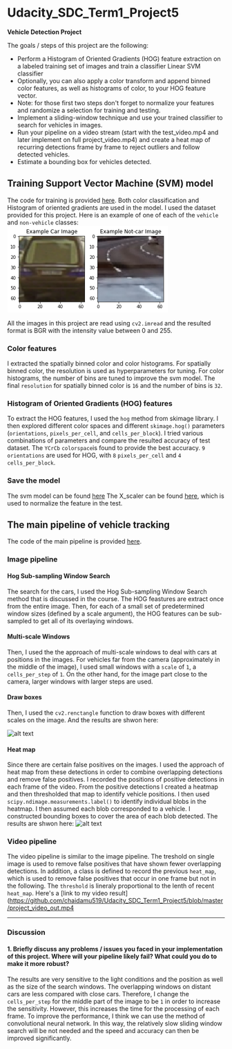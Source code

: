 # Udacity_SDC_Term1_Project5

**Vehicle Detection Project**

The goals / steps of this project are the following:

* Perform a Histogram of Oriented Gradients (HOG) feature extraction on a labeled training set of images and train a classifier Linear SVM classifier
* Optionally, you can also apply a color transform and append binned color features, as well as histograms of color, to your HOG feature vector. 
* Note: for those first two steps don't forget to normalize your features and randomize a selection for training and testing.
* Implement a sliding-window technique and use your trained classifier to search for vehicles in images.
* Run your pipeline on a video stream (start with the test_video.mp4 and later implement on full project_video.mp4) and create a heat map of recurring detections frame by frame to reject outliers and follow detected vehicles.
* Estimate a bounding box for vehicles detected.

[//]: # (Image References)
[image1]: https://github.com/chaidamu519/Udacity_SDC_Term1_Project5/blob/master/car_nocar.png
[image2]: https://github.com/chaidamu519/Udacity_SDC_Term1_Project5/blob/master/multi_scale.png
[image3]: https://github.com/chaidamu519/Udacity_SDC_Term1_Project5/blob/master/heat_map.png


## Training Support Vector Machine (SVM) model

The code for training is provided [here](https://github.com/chaidamu519/Udacity_SDC_Term1_Project5/blob/master/SVM_Training.ipynb). Both color classification and Histogram of oriented gradients are used in the model. I used the dataset provided for this project.  Here is an example of one of each of the `vehicle` and `non-vehicle` classes:
![alt text][image1]


All the images in this project are read using `cv2.imread` and the resulted format is BGR with the intensity value between 0 and 255.

### Color features

I extracted the spatially binned color and color histograms. For spatially binned color, the resolution is used as hyperparameters for tuning. For color histograms, the number of bins are tuned to improve the svm model. The final `resolution` for spatially binned color is `16` and the number of bins is `32`.

### Histogram of Oriented Gradients (HOG) features

To extract the HOG features, I used the `hog` method from skimage library. I then explored different color spaces and different `skimage.hog()` parameters (`orientations`, `pixels_per_cell`, and `cells_per_block`).  I tried various combinations of parameters and compare the resulted accuracy of test dataset. The `YCrCb` `colorspace`is found to provide the best accuracy. `9` `orientations` are used for HOG, with `8` `pixels_per_cell` and `4` `cells_per_block`.

### Save the model 
The svm model can be found [here](https://github.com/chaidamu519/Udacity_SDC_Term1_Project5/blob/master/svc.p)
The X_scaler can be found [here](https://github.com/chaidamu519/Udacity_SDC_Term1_Project5/blob/master/X_scaler.p), which is used to normalize the feature in the test.

## The main pipeline of vehicle tracking
The code of the main pipeline is provided [here](https://github.com/chaidamu519/Udacity_SDC_Term1_Project5/blob/master/main_pipeline.ipynb).


### Image pipeline

#### Hog Sub-sampling Window Search
The search for the cars, I used the Hog Sub-sampling Window Search method that is discussed in the course. The HOG feastures are extract once from the entire image. Then, for each of a small set of predetermined window sizes (defined by a scale argument), the HOG features can be sub-sampled to get all of its overlaying windows. 

#### Multi-scale Windows
Then, I used the the approach of multi-scale windows to deal with cars at positions in the images. For vehicles far from the camera (approximately in the middle of the image), I used small windows with a `scale` of `1`, a `cells_per_step` of `1`. On the other hand, for the image part close to the camera, larger windows with larger steps are used. 

#### Draw boxes
Then, I used the `cv2.renctangle` function to draw boxes with different scales on the image. And the results are shwon here:

![alt text][image2]

#### Heat map
Since there are certain false positives on the images. I used the approach of heat map from these detections in order to combine overlapping detections and remove false positives. I recorded the positions of positive detections in each frame of the video.  From the positive detections I created a heatmap and then thresholded that map to identify vehicle positions.  I then used `scipy.ndimage.measurements.label()` to identify individual blobs in the heatmap.  I then assumed each blob corresponded to a vehicle.  I constructed bounding boxes to cover the area of each blob detected. The results are shwon here:
![alt text][image3]

### Video pipeline
The video pipeline is similar to the image pipeline. The treshold on single image is used to remove false positives that have shown fewer overlapping detections. In addition, a class is defined to record the previous `heat_map`, which is used to remove false positives that occur in one frame but not in the following. The `threshold` is lineraly proportional to the lenth of recent `heat_map`.
Here's a [link to my video result](https://github.com/chaidamu519/Udacity_SDC_Term1_Project5/blob/master/project_video_out.mp4


---

### Discussion

#### 1. Briefly discuss any problems / issues you faced in your implementation of this project.  Where will your pipeline likely fail?  What could you do to make it more robust?

The results are very sensitive to the light conditions and the position as well as the size of the search windows. The overlapping windows on distant cars are less compared with close cars. Therefore, I change the `cells_per_step` for the middle part of the image to be `1` in order to increase the sensitivity. However, this increases the time for the processing of each frame.
To improve the performance, I think we can use the method of convolutional neural network. In this way, the relatively slow sliding window search will be not needed and the speed and accuracy can then be improved significantly.

